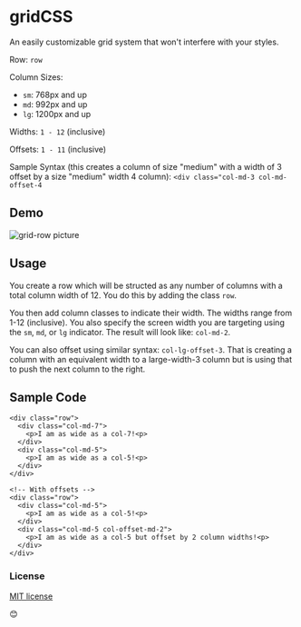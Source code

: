 # gridCSS

An easily customizable grid system that won't interfere with your styles.

Row: `row`

Column Sizes: 

- `sm`: 768px and up
- `md`: 992px and up
- `lg`: 1200px and up

Widths: `1 - 12` (inclusive)

Offsets: `1 - 11` (inclusive)

Sample Syntax (this creates a column of size "medium" with a width of 3 offset by a size "medium" width 4 column): `<div class="col-md-3 col-md-offset-4`

## Demo

![grid-row picture](https://cloud.githubusercontent.com/assets/8270120/10627398/b2362d64-776d-11e5-9543-5c8125dd8784.png)

## Usage

You create a row which will be structed as any number of columns with a total column width of 12. You do this by adding the class `row`. 

You then add column classes to indicate their width. The widths range from 1-12 (inclusive). You also specify the screen width you are targeting using the `sm`, `md`, or `lg` indicator. The result will look like: `col-md-2`.

You can also offset using similar syntax: `col-lg-offset-3`. That is creating a column with an equivalent width to a large-width-3 column but is using that to push the next column to the right.

## Sample Code

```
<div class="row">
  <div class="col-md-7">
    <p>I am as wide as a col-7!<p>
  </div>
  <div class="col-md-5">
    <p>I am as wide as a col-5!<p>
  </div>
</div>

<!-- With offsets -->
<div class="row">
  <div class="col-md-5">
    <p>I am as wide as a col-5!<p>
  </div>
  <div class="col-md-5 col-offset-md-2">
    <p>I am as wide as a col-5 but offset by 2 column widths!<p>
  </div>
</div>
```

### License

[MIT license](https://github.com/dhg/Skeleton/blob/master/LICENSE.md)

😊
